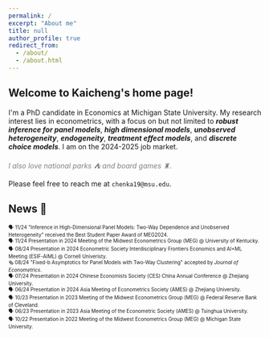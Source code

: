 ```yaml
---
permalink: /
excerpt: "About me"
title: null
author_profile: true
redirect_from: 
  - /about/
  - /about.html
---
```


## Welcome to Kaicheng's home page!

I'm a PhD candidate in Economics at Michigan State University. My research interest lies in econometrics, with a focus on but not limited to ***robust inference for panel models***, ***high dimensional models***, ***unobserved heterogeneity***, ***endogeneity***, ***treatment effect models***, and ***discrete choice models***. I am on the 2024-2025 job market.

*<span style="color:grey">I also love national parks ⛺ and board games ♜.</span>*

Please feel free to reach me at `chenka19@msu.edu`.

## News 📢 
<span style="font-size:0.7em;"> 🗣️ 11/24 "Inference in High-Dimensional Panel Models: Two-Way Dependence and Unobserved Heterogeneity" received the Best Student Paper Award of MEG2024.</span> <br>
<span style="font-size:0.7em;"> 🗣️ 11/24 Presentation in 2024 Meeting of the Midwest Econometrics Group (MEG) @ University of Kentucky.</span> <br>
<span style="font-size:0.7em;"> 🗣️ 08/24 Presentation in 2024 Econometric Society Interdisciplinary Frontiers Economics and AI+ML Meeting (ESIF-AIML) @ Cornell Univeristy.</span> <br>
<span style="font-size:0.7em;"> 🗞️ 08/24 "Fixed-b Asymptotics for Panel Models with Two-Way Clustering" accepted by *Journal of Econometrics*.</span> <br>
<span style="font-size:0.7em;"> 🗣️ 07/24 Presentation in 2024 Chinese Economists Society (CES) China Annual Conference @ Zhejiang University.</span> <br>
<span style="font-size:0.7em;"> 🗣️ 06/24 Presentation in 2024 Asia Meeting of Econometrics Society (AMES) @ Zhejiang University.</span> <br>
<span style="font-size:0.7em;"> 🗣️ 10/23 Presentation in 2023 Meeting of the Midwest Econometrics Group (MEG) @ Federal Reserve Bank of Cleveland.</span> <br>
<span style="font-size:0.7em;"> 🗣️ 06/23 Presentation in 2023 Asia Meeting of the Econometric Society (AMES) @ Tsinghua University.</span> <br>
<span style="font-size:0.7em;"> 🗣️ 10/22 Presentation in 2022 Meeting of the Midwest Econometrics Group (MEG) @ Michigan State University.</span> <br>



